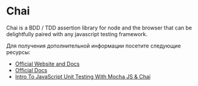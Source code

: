 # Chai

Chai is a BDD / TDD assertion library for node and the browser that can be delightfully paired with any javascript testing framework.

Для получения дополнительной информации посетите следующие ресурсы:

- [Official Website and Docs](https://www.chaijs.com/)
- [Official Docs](https://www.chaijs.com/guide/)
- [Intro To JavaScript Unit Testing With Mocha JS & Chai](https://www.youtube.com/watch?v=MLTRHc5dk6s)
